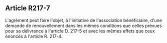 ## Article R217-7

L'agrément peut faire l'objet, à l'initiative de l'association bénéficiaire, d'une demande de renouvellement
dans les mêmes conditions que celles prévues pour sa délivrance à l'article D. 217-5 et avec les mêmes effets
que ceux énoncés à l'article R. 217-4.

